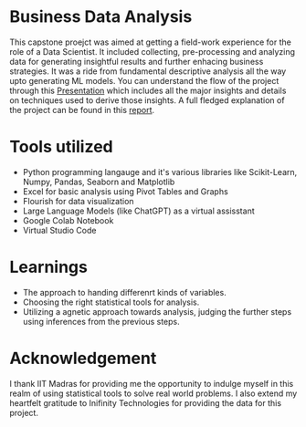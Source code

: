 # Business Data Analysis
This capstone proejct was aimed at getting a field-work experience for the role of a Data Scientist. It included collecting, pre-processing and analyzing data for generating insightful results and further enhacing business strategies. It was a ride from fundamental descriptive analysis all the way upto generating ML models.
You can understand the flow of the project through this [Presentation](https://expanding-customer-base--hxzavct.gamma.site) which includes all the major insights and details on techniques used to derive those insights. A full fledged explanation of the project can be found in this [report](https://github.com/Devansh-arora02/Business-Data-Analysis/blob/main/Analysis%20Result.pdf).
# Tools utilized
- Python programming langauge and it's various libraries like Scikit-Learn, Numpy, Pandas, Seaborn and Matplotlib
- Excel for basic analysis using Pivot Tables and Graphs
- Flourish for data visualization
- Large Language Models (like ChatGPT) as a virtual assisstant
- Google Colab Notebook
- Virtual Studio Code
# Learnings
- The approach to handing differenrt kinds of variables.
- Choosing the right statistical tools for analysis.
- Utilizing a agnetic approach towards analysis, judging the further steps using inferences from the previous steps.
# Acknowledgement
I thank IIT Madras for providing me the opportunity to indulge myself in this realm of using statistical tools to solve real world problems. I also extend my heartfelt gratitude to Inifinity Technologies for providing the data for this project. 
